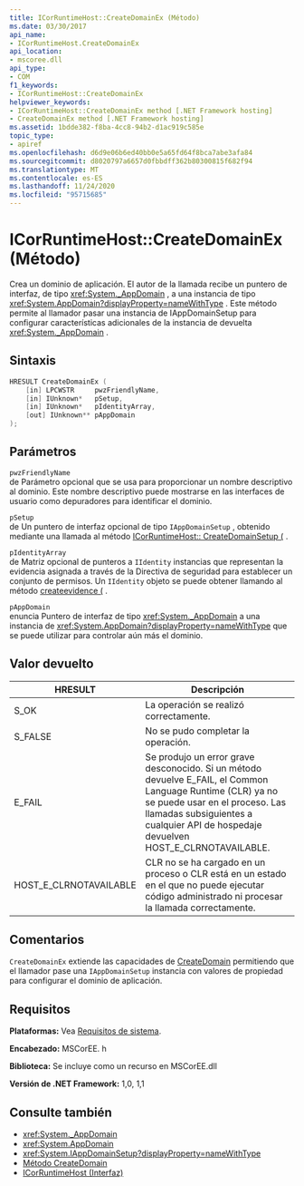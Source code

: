 ```yaml
---
title: ICorRuntimeHost::CreateDomainEx (Método)
ms.date: 03/30/2017
api_name:
- ICorRuntimeHost.CreateDomainEx
api_location:
- mscoree.dll
api_type:
- COM
f1_keywords:
- ICorRuntimeHost::CreateDomainEx
helpviewer_keywords:
- ICorRuntimeHost::CreateDomainEx method [.NET Framework hosting]
- CreateDomainEx method [.NET Framework hosting]
ms.assetid: 1bdde382-f8ba-4cc8-94b2-d1ac919c585e
topic_type:
- apiref
ms.openlocfilehash: d6d9e06b6ed40bb0e5a65fd64f8bca7abe3afa84
ms.sourcegitcommit: d8020797a6657d0fbbdff362b80300815f682f94
ms.translationtype: MT
ms.contentlocale: es-ES
ms.lasthandoff: 11/24/2020
ms.locfileid: "95715685"
---
```

# <a name="icorruntimehostcreatedomainex-method"></a>ICorRuntimeHost::CreateDomainEx (Método)

Crea un dominio de aplicación. El autor de la llamada recibe un puntero de interfaz, de tipo <xref:System._AppDomain> , a una instancia de tipo <xref:System.AppDomain?displayProperty=nameWithType> . Este método permite al llamador pasar una instancia de IAppDomainSetup para configurar características adicionales de la instancia de devuelta <xref:System._AppDomain> .  
  
## <a name="syntax"></a>Sintaxis  
  
```cpp  
HRESULT CreateDomainEx (  
    [in] LPCWSTR     pwzFriendlyName,  
    [in] IUnknown*   pSetup,  
    [in] IUnknown*   pIdentityArray,  
    [out] IUnknown** pAppDomain  
);  
```  
  
## <a name="parameters"></a>Parámetros  

 `pwzFriendlyName`  
 de Parámetro opcional que se usa para proporcionar un nombre descriptivo al dominio. Este nombre descriptivo puede mostrarse en las interfaces de usuario como depuradores para identificar el dominio.  
  
 `pSetup`  
 de Un puntero de interfaz opcional de tipo `IAppDomainSetup` , obtenido mediante una llamada al método [ICorRuntimeHost:: CreateDomainSetup (](icorruntimehost-createdomainsetup-method.md) .  
  
 `pIdentityArray`  
 de Matriz opcional de punteros a `IIdentity` instancias que representan la evidencia asignada a través de la Directiva de seguridad para establecer un conjunto de permisos. Un `IIdentity` objeto se puede obtener llamando al método [createevidence (](icorruntimehost-createevidence-method.md) .  
  
 `pAppDomain`  
 enuncia Puntero de interfaz de tipo <xref:System._AppDomain> a una instancia de <xref:System.AppDomain?displayProperty=nameWithType> que se puede utilizar para controlar aún más el dominio.  
  
## <a name="return-value"></a>Valor devuelto  
  
|HRESULT|Descripción|  
|-------------|-----------------|  
|S_OK|La operación se realizó correctamente.|  
|S_FALSE|No se pudo completar la operación.|  
|E_FAIL|Se produjo un error grave desconocido. Si un método devuelve E_FAIL, el Common Language Runtime (CLR) ya no se puede usar en el proceso. Las llamadas subsiguientes a cualquier API de hospedaje devuelven HOST_E_CLRNOTAVAILABLE.|  
|HOST_E_CLRNOTAVAILABLE|CLR no se ha cargado en un proceso o CLR está en un estado en el que no puede ejecutar código administrado ni procesar la llamada correctamente.|  
  
## <a name="remarks"></a>Comentarios  

 `CreateDomainEx` extiende las capacidades de [CreateDomain](icorruntimehost-createdomain-method.md) permitiendo que el llamador pase una `IAppDomainSetup` instancia con valores de propiedad para configurar el dominio de aplicación.  
  
## <a name="requirements"></a>Requisitos  

 **Plataformas:** Vea [Requisitos de sistema](../../get-started/system-requirements.md).  
  
 **Encabezado:** MSCorEE. h  
  
 **Biblioteca:** Se incluye como un recurso en MSCorEE.dll  
  
 **Versión de .NET Framework:** 1,0, 1,1  
  
## <a name="see-also"></a>Consulte también

- <xref:System._AppDomain>
- <xref:System.AppDomain>
- <xref:System.IAppDomainSetup?displayProperty=nameWithType>
- [Método CreateDomain](icorruntimehost-createdomain-method.md)
- [ICorRuntimeHost (Interfaz)](icorruntimehost-interface.md)
